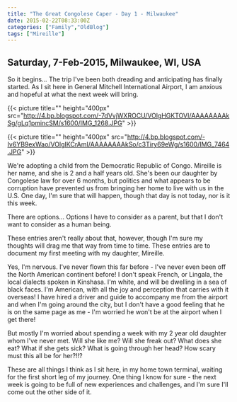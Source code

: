 ```yaml
---
title: "The Great Congolese Caper - Day 1 - Milwaukee"
date: 2015-02-22T08:33:00Z
categories: ["Family","OldBlog"]
tags: ["Mireille"]
---
```


## Saturday, 7-Feb-2015, Milwaukee, WI, USA

So it begins… The trip I've been both dreading and anticipating has finally started. As I sit here in General Mitchell International Airport, I am anxious and hopeful at what the next week will bring.

{{< picture title="" height="400px" src="http://4.bp.blogspot.com/-7dVvjWXROCU/VOlgHGKTOVI/AAAAAAAAkSg/gLq1pmincSM/s1600/IMG_1268.JPG" >}}

{{< picture title="" height="400px" src="http://4.bp.blogspot.com/-Iv6YB9exWao/VOlgIKCrAmI/AAAAAAAAkSo/c3Tiry69eWg/s1600/IMG_7464.JPG" >}}

We're adopting a child from the Democratic Republic of Congo. Mireille is her name, and she is 2 and a half years old. She's been our daughter by Congolese law for over 6 months, but politics and what appears to be corruption have prevented us from bringing her home to live with us in the U.S. One day, I'm sure that will happen, though that day is not today, nor is it this week.&nbsp;

There are options… Options I have to consider as a parent, but that I don't want to consider as a human being.

These entries aren't really about that, however, though I'm sure my thoughts will drag me that way from time to time. These entries are to document my first meeting with my daughter, Mireille.

Yes, I'm nervous. I've never flown this far before - I've never even been off the North American continent before! I don't speak French, or Lingala, the local dialects spoken in Kinshasa. I'm white, and will be dwelling in a sea of black faces. I'm American, with all the joy and perception that carries with it overseas! I have hired a driver and guide to accompany me from the airport and when I'm going around the city, but I don't have a good feeling that he is on the same page as me - I'm worried he won't be at the airport when I get there!

But mostly I'm worried about spending a week with my 2 year old daughter whom I've never met. Will she like me? Will she freak out? What does she eat? What if she gets sick? What is going through her head? How scary must this all be for her?!!?

These are all things I think as I sit here, in my home town terminal, waiting for the first short leg of my journey. One thing I know for sure - the next week is going to be full of new experiences and challenges, and I'm sure I'll come out the other side of it.
